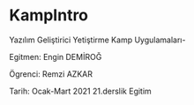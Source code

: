 # KampIntro
Yazılım Geliştirici Yetiştirme Kamp Uygulamaları-

Egitmen: Engin DEMİROĞ

Ögrenci: Remzi AZKAR

Tarih: Ocak-Mart 2021   21.derslik Egitim
